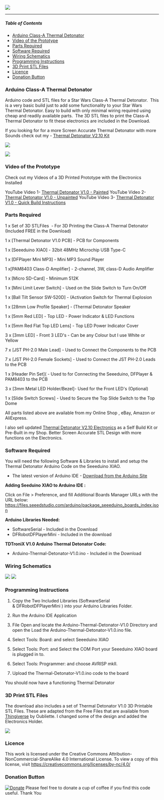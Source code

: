 ![](https://proptronix.co.uk/GitHub/GitHub_Logo.jpg)


------------

##### *Table of Contents*
- [Arduino Class-A Thermal Detonator](#arduino-class-a-thermal-detonator)
- [Video of the Prototype](#video-of-the-prototype)
- [Parts Required](#parts-required)
- [Software Required](#software-required)
- [Wiring Schematics](#wiring-schematics)
- [Programming Instructions](#programming-instructions)
- [3D Print STL Files](#3d-print-stl-files)
- [Licence](#licence)
- [Donation Button](#donation-button)

### Arduino Class-A Thermal Detonator

Arduino code and STL files for a Star Wars Class-A Thermal Detonator. 
This is a very basic build just to add some functionality to your Star Wars Thermal Detonator.
Easy to build with only minimal wiring required using cheap and readily available parts. 
The 3D STL files to print the Class-A Thermal Detonator to fit these electronics are included in the Download.

If you looking for for a more Screen Accurate Thermal Detonator with more Sounds check out my - [Thermal Detonator V2.10 Kit]([https://proptronix.co.uk/prop-electronics/td-electronics-kit-v2-10](https://proptronix.co.uk/product/thermal-detonator-electronics-kit/) "Thermal Detonator V2 Kit")

![](https://proptronix.co.uk/GitHub/Thermal_Detonator/TD-V1_GitHub_1.jpg)

![](https://proptronix.co.uk/GitHub/Thermal_Detonator/TD-V1_GitHub_2.jpg)

### Video of the Prototype

Check out my Videos of a 3D Printed Prototype with the Electronics Installed

YouTube Video 1- [Thermal Detonator V1.0 - Painted](https://youtu.be/5c1n84lufXM "Thermal Detonator V1.0 3D Printed and Painted")
YouTube Video 2- [Thermal Detonator V1.0 - Unpainted](https://youtu.be/FotBfXejvT4 "Thermal Detonator V1.0 - Unpainted")
YouTube Video 3- [Thermal Detonator V1.0 - Quick Build Instructions](https://youtu.be/IPiBrLOkG4U "Thermal Detonator V1.0 - Quick Build Instructions")


###  Parts Required

1 x Set of 3D STLFiles  - For 3D Printing the Class-A Thermal Detonator (Included FREE in the Download)

1 x [Thermal Detonator V1.0 PCB] - PCB for Components

1 x [Seeeduino XIAO] - 32bit 48MHz Microchip USB Type-C 

1 x [DFPlayer Mini MP3] - Mini MP3 Sound Player

1 x[PAM8403 Class-D Amplifier] - 2-channel, 3W, class-D Audio Amplifier

1 x [Micro SD-Card] - Minimum 512K

1 x [Mini Limit Lever Switch] - Used on the Slide Switch to Turn On/Off

1 x [Ball Tilt Sensor SW-520D] - (Activation Switch for Thermal Explosion

1 x [28mm Low Profile Speaker] - (Thermal Detonator Speaker

1 x [5mm Red LED] - Top LED - Power Indicator & LED Functions

1 x [5mm Red Flat Top LED Lens] - Top LED Power Indicator Cover

3 x [3mm LED] - Front 3 LED's - Can be any Colour but I use White or Yellow

7 x [JST PH-2.0 Male Lead] - Used to Connect the Components to the PCB

7 x [JST PH-2.0 Female Sockets] - Used to Connect the JST PH-2.0 Leads to the PCB

1 x [Header Pin Set]( - Used to for Connecting the Seeeduino, DFPlayer & PAM8403 to the PCB

3 x [3mm Metal LED Holder/Bezel]- Used for the Front LED's (Optional)

1 x [Slide Switch Screws] - Used to Secure the Top Slide Switch to the Top Dome

All parts listed above are available from my Online Shop , eBay, Amazon or AliExpress.

I also sell updated [Thermal Detonator V2.10 Electronics](https://proptronix.co.uk/product/thermal-detonator-electronics-kit/ "Thermal Detonator V2.10 Electronics") as a Self Build Kit or Pre-Built in my Shop. Better Screen Accurate STL Design with more functions on the Electronics.

###  Software Required

You will need the following Software & Libraries to install and setup the Thermal Detonator Arduino Code on the Seeeduino XIAO.
- The latest version of Arduino IDE - [Download from the Arduino Site](https://www.arduino.cc/en/Main/Software "Download from the Arduino Site")

**Adding Seeduino XIAO to Arduino IDE :**

Click on File > Preference, and fill Additional Boards Manager URLs with the URL below:
https://files.seeedstudio.com/arduino/package_seeeduino_boards_index.json

**Arduino Libraries Needed:**

- SoftwareSerial - Included in the Download
- DFRobotDFPlayerMini - Included in the download

**TDTroniX V1.0 Arduino Thermal Detonator Code:**

- Arduino-Thermal-Detonator-V1.0.ino - Included in the Download

###  Wiring Schematics

![](https://proptronix.co.uk/GitHub/Thermal_Detonator/TD-V1_GitHub_4.jpg)
![](https://proptronix.co.uk/GitHub/Thermal_Detonator/TD-V1_GitHub_3.jpg)

###  Programming Instructions

1. Copy the Two Included Libraries (SoftwareSerial & DFRobotDFPlayerMini ) into your Arduino Libraries Folder.

2. Run the Arduino IDE Application

3. File Open and locate the Arduino-Thermal-Detonator-V1.0 Directory and open the Load the Arduino-Thermal-Detonator-V1.0.ino file.

4. Select Tools: Board: and select Seeeduino XIAO

5. Select Tools: Port: and Select the COM Port your Seeeduino XIAO board is plugged in to.

6. Select Tools: Programmer: and choose AVRISP mkII.

7. Upload the Thermal-Detonator-V1.0.ino code to the board

You should now have a functioning Thermal Detonator

### 3D Print STL Files
The download also includes a set of Thermal Detonator V1.0 3D Printable STL Files. These are adapted from the Free Files that are available from [Thingiverse](https://www.thingiverse.com/thing:809004 "Thingiverse") by Oubliette. I changed some of the design and added the Electronics Holder.

![](https://galacticprops.co.uk/GitHub/Thermal_Detonator/TD-V1_GitHub_5.jpg)

###  Licence

This work is licensed under the Creative Commons Attribution-NonCommercial-ShareAlike 4.0 International License.
To view a copy of this license, visit https://creativecommons.org/licenses/by-nc/4.0/


### Donation Button
[![Donate](https://img.shields.io/badge/Donate-PayPal-green.svg)](https://www.paypal.com/donate/?hosted_button_id=PEK9F5JV4Q6NL) Please feel free to donate a cup of coffee if you find this code useful. Thank You
